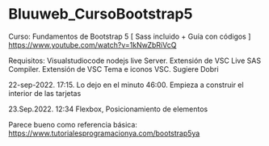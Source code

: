 # Bluuweb_CursoBootstrap5
Curso: Fundamentos de Bootstrap 5 [ Sass incluido + Guía con códigos ] https://www.youtube.com/watch?v=1kNwZbRiVcQ

Requisitos:
    Visualstudiocode
    nodejs
    live Server. Extensión de VSC
    Live SAS Compiler. Extensión de VSC
    Tema e iconos VSC. Sugiere Dobri

22-sep-2022. 17:15. Lo dejo en el minuto 46:00. Empieza a construir el interior de las tarjetas

23.Sep.2022. 12:34
    Flexbox, Posicionamiento de elementos


Parece bueno como referencia básica:
https://www.tutorialesprogramacionya.com/bootstrap5ya